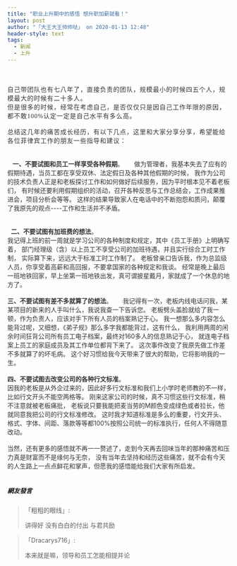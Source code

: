 ```yaml
---
title: "职业上升期中的感悟 想升职加薪就看！"
layout: post
author: "「大王大王帅帅哒」 on 2020-01-13 12:48"
header-style: text
tags:
  - 新闻
  - 上升
---
```


<input type="hidden" value="菲乐园提供">
<br>
<br>
<span style="font-family:Georgia, Times New Roman, Times, serif, 宋体;overflow-wrap: break-word; color: rgb(68, 68, 68); letter-spacing: 1px; background-color: rgb(255, 255, 255);"><span style="color:#333333;overflow-wrap: break-word;">自己带团队也有七八年了，直接负责的团队，规模最小的时候四五个人，规模最大的时候有二十多人。</span></span>
<span style="font-family:Georgia, Times New Roman, Times, serif, 宋体;overflow-wrap: break-word; color: rgb(68, 68, 68); letter-spacing: 1px; background-color: rgb(255, 255, 255);"><span style="color:#333333;overflow-wrap: break-word;"><br></span></span>
<span style="font-family:Georgia, Times New Roman, Times, serif, 宋体;overflow-wrap: break-word; color: rgb(68, 68, 68); letter-spacing: 1px; background-color: rgb(255, 255, 255);"><span style="color:#333333;overflow-wrap: break-word;">但是</span></span><span style="font-family:Georgia, Times New Roman, Times, serif, 宋体;overflow-wrap: break-word; color: rgb(68, 68, 68); letter-spacing: 1px; background-color: rgb(255, 255, 255);"><span style="color:#333333;overflow-wrap: break-word;">很多的时候，经常在考虑自己，是否仅仅只是</span></span><span style="color:#333333;overflow-wrap: break-word; font-family: 微软雅黑; letter-spacing: 1px; background-color: rgb(255, 255, 255);"><span style="font-family:Georgia,;overflow-wrap: break-word;">因自己工作年限的原因，都不敢100%认定一定是自己水平有多么高。</span></span><br style="overflow-wrap: break-word; color: rgb(68, 68, 68); font-family: 微软雅黑; letter-spacing: 1px; white-space: normal; background-color: rgb(255, 255, 255);"><span style="color:#333333;overflow-wrap: break-word; font-family: 微软雅黑; letter-spacing: 1px; background-color: rgb(255, 255, 255);"><span style="font-family:Georgia,;overflow-wrap: break-word;"><br></span></span>
<span style="color:#333333;overflow-wrap: break-word; font-family: 微软雅黑; letter-spacing: 1px; background-color: rgb(255, 255, 255);"><span style="font-family:Georgia,;overflow-wrap: break-word;">总结这几年的痛苦成长经历，有以下几点，这里和大家分享分享，希望能给各位菲律宾工作的朋友一些指导和建议：</span></span><br style="overflow-wrap: break-word; color: rgb(68, 68, 68); font-family: 微软雅黑; letter-spacing: 1px; white-space: normal; background-color: rgb(255, 255, 255);"><span style="color:#333333;overflow-wrap: break-word; font-family: 微软雅黑; letter-spacing: 1px; background-color: rgb(255, 255, 255);"><span style="font-family:Georgia,;overflow-wrap: break-word;"><br style="overflow-wrap: break-word;"></span></span><br style="overflow-wrap: break-word; color: rgb(68, 68, 68); font-family: 微软雅黑; letter-spacing: 1px; white-space: normal; background-color: rgb(255, 255, 255);">
<span style="color:#333333;overflow-wrap: break-word;">&nbsp; &nbsp;<span style="overflow-wrap: break-word; font-weight: 700;">一、不要试图和员工一样享受各种假期</span>。</span>
<span style="color:#333333;overflow-wrap: break-word;">&nbsp; &nbsp;&nbsp;</span>
<span style="color:#333333;overflow-wrap: break-word;">做为管理者，我基本失去了应有的假期待遇，当员工都在享受双休、法定假日及各种其他假期的时候，</span>
<span style="color:#333333;overflow-wrap: break-word;">我作为公司的技术负责人正是和老板探讨工作和如何做好后续服务，因为平时根本见不着老板们，</span>
<span style="color:#333333;overflow-wrap: break-word;">有时候还要利用假期组织的活动，召开各种反思与工作总结会，工作成果推进会，项目分析会等等。</span>
<span style="color:#333333;overflow-wrap: break-word;">这样的结果导致家人在电话中的不断抱怨和质问，颠覆了我原先的观点----工作和生活并不矛盾。</span>
<br style="overflow-wrap: break-word; color: rgb(68, 68, 68); font-family: 微软雅黑; letter-spacing: 1px; white-space: normal; background-color: rgb(255, 255, 255);"><span style="color:#333333;overflow-wrap: break-word; font-family: 微软雅黑; letter-spacing: 1px; background-color: rgb(255, 255, 255);"><span style="font-family:Georgia,;overflow-wrap: break-word;"><br style="overflow-wrap: break-word;"></span></span><br style="overflow-wrap: break-word; color: rgb(68, 68, 68); font-family: 微软雅黑; letter-spacing: 1px; white-space: normal; background-color: rgb(255, 255, 255);">
<span style="color:#333333;overflow-wrap: break-word;">&nbsp;&nbsp;<span style="overflow-wrap: break-word; font-weight: 700;">二、不要试图有加班费的想法</span>。</span>
<span style="color:#333333;overflow-wrap: break-word;"><br></span>
<span style="color:#333333;overflow-wrap: break-word;">我记得上班的前一周就是学习公司的各种制度和规定，其中《员工手册》上明确写着，</span>
<span style="color:#333333;overflow-wrap: break-word;">部门经理级（含）以上员工不享受公司的加班待遇，并且实行综合工时工作制，</span>
<span style="color:#333333;overflow-wrap: break-word;">实际算下来，远远大于标准工时工作制了。</span>
<span style="color:#333333;overflow-wrap: break-word;">老板曾亲口告诉我，作为总监级人员，你享受着高薪和高回报，不要拿国家的各种规定和我谈。</span>
<span style="color:#333333;overflow-wrap: break-word;">经常是晚上最后一班地铁回家，早上坐第一班地铁出发，真可谓披星戴月，家就成了一个休息的地方了。</span>
<br style="overflow-wrap: break-word; color: rgb(68, 68, 68); font-family: 微软雅黑; letter-spacing: 1px; white-space: normal; background-color: rgb(255, 255, 255);"><br style="overflow-wrap: break-word; color: rgb(68, 68, 68); font-family: 微软雅黑; letter-spacing: 1px; white-space: normal; background-color: rgb(255, 255, 255);">
<span style="color:#333333;overflow-wrap: break-word;"><span style="overflow-wrap: break-word; font-weight: 700;">三、不要试图有差不多就算了的想法</span>。</span>
<span style="color:#333333;overflow-wrap: break-word;">&nbsp; &nbsp;&nbsp;</span>
<span style="color:#333333;overflow-wrap: break-word;">我记得有一次，老板内线电话问我，某某项目的新来的人手叫什么，我说我查一下告诉您。</span>
<span style="color:#333333;overflow-wrap: break-word;">老板劈头盖脸就给了我一顿，作为负责人，应该对手下所有人员的档案熟记于心。</span>
<span style="color:#333333;overflow-wrap: break-word;">我一想那么多内容怎么能背过呢，又细想，《弟子规》那么多字我都能背过，这有什么，</span>
<span style="color:#333333;overflow-wrap: break-word;">我利用两周的闲余时间狂背公司所有员工电子档案，最终对160多人的信息熟记于心，</span>
<span style="color:#333333;overflow-wrap: break-word;">就连电子档案上员工的家庭成员及其工作单位都背下来了。</span>
<span style="color:#333333;overflow-wrap: break-word;">这次事件改变了我原先做工作差不多就算了的坏毛病。</span>
<span style="color:#333333;overflow-wrap: break-word;">这个好习惯给我今天带来了很大的帮助，它将影响我的一生。</span>
<br style="overflow-wrap: break-word; color: rgb(68, 68, 68); font-family: 微软雅黑; letter-spacing: 1px; white-space: normal; background-color: rgb(255, 255, 255);"><br style="overflow-wrap: break-word; color: rgb(68, 68, 68); font-family: 微软雅黑; letter-spacing: 1px; white-space: normal; background-color: rgb(255, 255, 255);">
<span style="color:#333333;overflow-wrap: break-word;"><span style="overflow-wrap: break-word; font-weight: 700;">四、不要试图去改变公司的各种行文标准</span>。</span>
<span style="color:#333333;overflow-wrap: break-word;"><br></span>
<span style="color:#333333;overflow-wrap: break-word;">因我的老板是从外企过来的，因此好多行文标准和我们上小学时老师教的不一样，比如行文开头不能空两格等。</span>
<span style="color:#333333;overflow-wrap: break-word;">刚来这家公司的时候，真不习惯这些行文标准，稍不注意就被老板痛批，</span>
<span style="color:#333333;overflow-wrap: break-word;">老板说只要我能把麦当劳的M颜色变成绿色或者拉长，他就同意我把公司的行文标准修改。</span>
<span style="color:#333333;overflow-wrap: break-word;">这时我才知道标准是多么的重要，行文开头、格式、字体、间距、落款等等都100%按照公司统一的标准执行，任何人不得随意改动。</span>
<span style="color:#333333;overflow-wrap: break-word;"><br style="overflow-wrap: break-word;"></span>
<span style="color:#333333;overflow-wrap: break-word;"><br style="overflow-wrap: break-word;"></span>
<span style="color:#333333;overflow-wrap: break-word;">当然，还有更多的感悟就不再一一赘述了，走到今天再去回味当年的那种痛苦和压力真是财富而不是缘何与无奈，</span>
<span style="color:#333333;overflow-wrap: break-word;">没有当年去坚持和经历这些痛苦，就不会有今天的人生路上一点点鲜花和掌声，但愿我的感悟能给我们大家有所启发。</span>
<span style="color:#333333;overflow-wrap: break-word;"><br></span>
<br>

##### 網友發言 
> 「粗粗的眼线」:
> <p>讲得好 没有白白的付出 与君共励</p>

> 「Dracarys716」:
> <p>本来就是嘛，领导和员工怎能相提并论</p>


